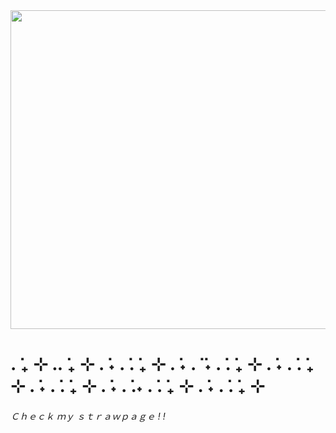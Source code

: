 <img height= "510" src= "https://i.pinimg.com/736x/0d/40/76/0d40769db137ab7f4f30135956cf8014.jpg" />

<h1>. ݁₊ ⊹ .. ݁₊ ⊹ . ݁˖ . ݁. ݁₊ ⊹ . ݁˖ . ݁ ݁˖ . ݁. ݁₊ ⊹ . ݁˖ . ݁. ݁₊ ⊹ . ݁˖ . ݁. ݁₊ ⊹ . ݁˖ . ݁.˖ . ݁. ݁₊ ⊹ . ݁˖ . ݁. ݁₊ ⊹ </h1>

<h6> Ｃｈｅｃｋ ｍｙ ｓｔｒａｗｐａｇｅ ! !  </h6>
